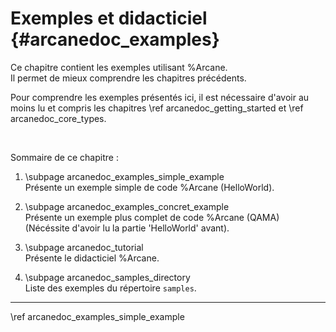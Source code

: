 # Exemples et didacticiel {#arcanedoc_examples}

Ce chapitre contient les exemples utilisant %Arcane.  
Il permet de mieux comprendre les chapitres précédents.

Pour comprendre les exemples présentés ici, il est nécessaire d'avoir 
au moins lu et compris les chapitres \ref arcanedoc_getting_started et
\ref arcanedoc_core_types.

<br>

Sommaire de ce chapitre :

1. \subpage arcanedoc_examples_simple_example <br>
  Présente un exemple simple de code %Arcane (HelloWorld).

2. \subpage arcanedoc_examples_concret_example <br>
  Présente un exemple plus complet de code %Arcane (QAMA) (Nécéssite d'avoir lu
  la partie 'HelloWorld' avant).

3. \subpage arcanedoc_tutorial <br>
  Présente le didacticiel %Arcane.

4. \subpage arcanedoc_samples_directory <br>
  Liste des exemples du répertoire `samples`.

____

<div class="section_buttons">
<span class="next_section_button">
\ref arcanedoc_examples_simple_example
</span>
</div>